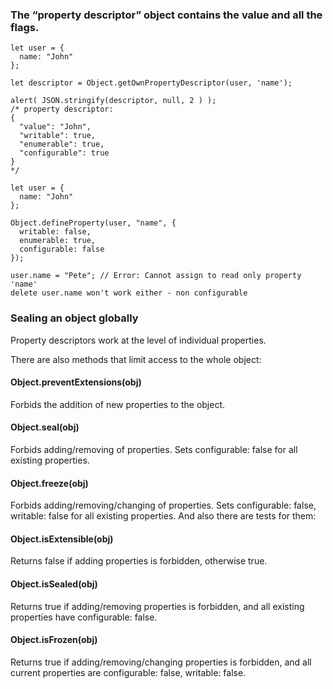 ### The “property descriptor” object contains the value and all the flags.
```
let user = {
  name: "John"
};

let descriptor = Object.getOwnPropertyDescriptor(user, 'name');

alert( JSON.stringify(descriptor, null, 2 ) );
/* property descriptor:
{
  "value": "John",
  "writable": true,
  "enumerable": true,
  "configurable": true
}
*/
```


```
let user = {
  name: "John"
};

Object.defineProperty(user, "name", {
  writable: false,
  enumerable: true,
  configurable: false
});

user.name = "Pete"; // Error: Cannot assign to read only property 'name'
delete user.name won't work either - non configurable
```

### Sealing an object globally
Property descriptors work at the level of individual properties.

There are also methods that limit access to the whole object:

#### Object.preventExtensions(obj)
Forbids the addition of new properties to the object.
#### Object.seal(obj)
Forbids adding/removing of properties. Sets configurable: false for all existing properties.
#### Object.freeze(obj)
Forbids adding/removing/changing of properties. Sets configurable: false, writable: false for all existing properties.
And also there are tests for them:

#### Object.isExtensible(obj)
Returns false if adding properties is forbidden, otherwise true.
#### Object.isSealed(obj)
Returns true if adding/removing properties is forbidden, and all existing properties have configurable: false.
#### Object.isFrozen(obj)
Returns true if adding/removing/changing properties is forbidden, and all current properties are configurable: false, writable: false.
